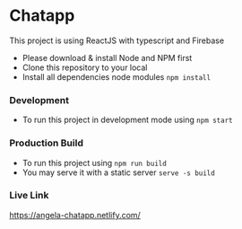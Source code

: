 # Chatapp

This project is using ReactJS with typescript and Firebase

- Please download & install Node and NPM first
- Clone this repository to your local
- Install all dependencies node modules `npm install`

### Development
- To run this project in development mode using `npm start`

### Production Build
- To run this project using `npm run build`
- You may serve it with a static server `serve -s build`

### Live Link
https://angela-chatapp.netlify.com/
